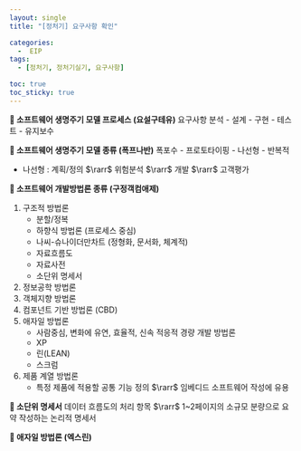 ```yaml
---
layout: single
title: "[정처기] 요구사항 확인"

categories:
  -  EIP
tags:
  - [정처기, 정처기실기, 요구사항]

toc: true
toc_sticky: true
---
```


<b>📝 소프트웨어 생명주기 모델 프로세스 (요설구테유)</b>
요구사항 분석 - 설계 - 구현 - 테스트 - 유지보수

<b>📝 소프트웨어 생명주기 모델 종류 (폭프나반)</b>
폭포수 - 프로토타이핑 - 나선형 - 반복적
- 나선형 : 계획/정의 $\rarr$ 위험분석 $\rarr$ 개발 $\rarr$ 고객평가

<b>📝 소프트웨어 개발방법론 종류 (구정객컴애제)</b>
1. 구조적 방법론
   - 분할/정복
   - 하향식 방법론 (프로세스 중심)
   - 나씨-슈나이더만차트 (정형화, 문서화, 체계적)
   - 자료흐름도
   - 자료사전
   - 소단위 명세서
2. 정보공학 방법론
3. 객체지향 방법론
4. 컴포넌트 기반 방법론 (CBD)
5. 애자일 방법론
   - 사람중심, 변화에 유연, 효율적, 신속 적응적 경량 개발 방법론
   - XP
   - 린(LEAN)
   - 스크럼
6. 제품 계열 방법론
   - 특정 제품에 적용할 공통 기능 정의 $\rarr$ 임베디드 소프트웨어 작성에 유용

<b>📝 소단위 명세서</b>
데이터 흐름도의 처리 항목 $\rarr$ 1~2페이지의 소규모 분량으로 요약 작성하는 논리적 명세서

<b>📝 애자일 방법론 (엑스린)</b>
